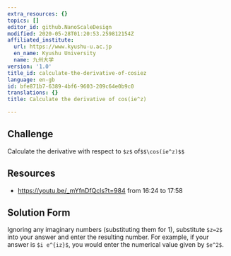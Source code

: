 ```yaml
---
extra_resources: {}
topics: []
editor_id: github.NanoScaleDesign
modified: 2020-05-28T01:20:53.259812154Z
affiliated_institute:
  url: https://www.kyushu-u.ac.jp
  en_name: Kyushu University
  name: 九州大学
version: '1.0'
title_id: calculate-the-derivative-of-cosiez
language: en-gb
id: bfe871b7-6389-4bf6-9603-209c64e0b9c0
translations: {}
title: Calculate the derivative of cos(ie^z)

---
```


## Challenge
Calculate the derivative with respect to `$z$` of`$$\cos(ie^z)$$`

## Resources
- https://youtu.be/_mYfnDfQcls?t=984 from 16:24 to 17:58

## Solution Form
Ignoring any imaginary numbers (substituting them for 1), substitute `$z=2$` into your answer and enter the resulting number.
For example, if your answer is `$i e^{iz}$`, you would enter the numerical value given by `$e^2$`.